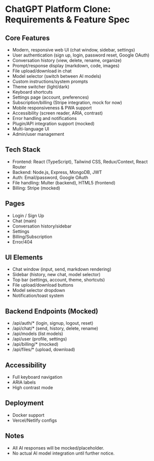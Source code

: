 # ChatGPT Platform Clone: Requirements & Feature Spec

## Core Features
- Modern, responsive web UI (chat window, sidebar, settings)
- User authentication (sign up, login, password reset, Google OAuth)
- Conversation history (view, delete, rename, organize)
- Prompt/response display (markdown, code, images)
- File upload/download in chat
- Model selector (switch between AI models)
- Custom instructions/system prompts
- Theme switcher (light/dark)
- Keyboard shortcuts
- Settings page (account, preferences)
- Subscription/billing (Stripe integration, mock for now)
- Mobile responsiveness & PWA support
- Accessibility (screen reader, ARIA, contrast)
- Error handling and notifications
- Plugin/API integration support (mocked)
- Multi-language UI
- Admin/user management 

## Tech Stack
- Frontend: React (TypeScript), Tailwind CSS, Redux/Context, React Router
- Backend: Node.js, Express, MongoDB, JWT
- Auth: Email/password, Google OAuth
- File handling: Multer (backend), HTML5 (frontend)
- Billing: Stripe (mocked)

## Pages
- Login / Sign Up
- Chat (main)
- Conversation history/sidebar
- Settings
- Billing/Subscription
- Error/404

## UI Elements
- Chat window (input, send, markdown rendering)
- Sidebar (history, new chat, model selector)
- Top bar (settings, account, theme, shortcuts)
- File upload/download buttons
- Model selector dropdown
- Notification/toast system

## Backend Endpoints (Mocked)
- /api/auth/* (login, signup, logout, reset)
- /api/chat/* (send, history, delete, rename)
- /api/models (list models)
- /api/user (profile, settings)
- /api/billing/* (mocked)
- /api/files/* (upload, download)

## Accessibility
- Full keyboard navigation
- ARIA labels
- High contrast mode

## Deployment
- Docker support
- Vercel/Netlify configs

## Notes
- All AI responses will be mocked/placeholder.
- No actual AI model integration until further notice.
